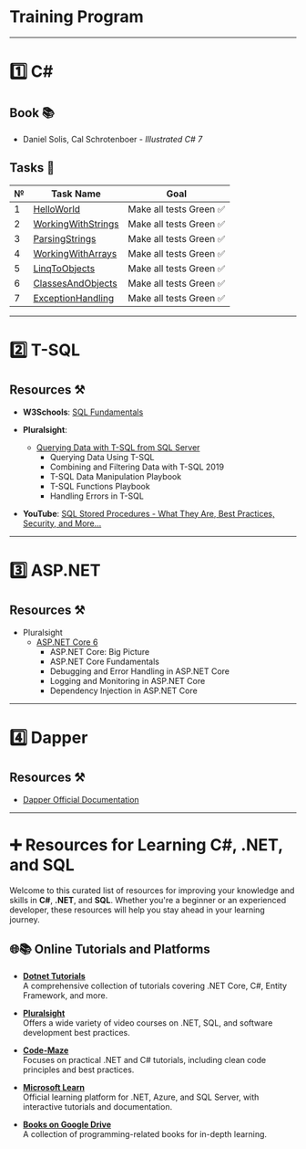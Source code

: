 # Training Program
---
# 1️⃣ C#

## Book 📚

- Daniel Solis, Cal Schrotenboer - *Illustrated C# 7*

## Tasks 🧾

| **№** | **Task Name** | **Goal** |
|-------|---------------|----------|
| 1     | [HelloWorld](https://github.com/ImesashviliIrakli/HelloWorld) | Make all tests Green ✅ |
| 2     | [WorkingWithStrings](https://github.com/ImesashviliIrakli/WorkingWithStrings) | Make all tests Green ✅ |
| 3     | [ParsingStrings](https://github.com/ImesashviliIrakli/ParsingStrings) | Make all tests Green ✅ |
| 4     | [WorkingWithArrays](https://github.com/ImesashviliIrakli/WorkingWithArrays) | Make all tests Green ✅ |
| 5     | [LinqToObjects](https://github.com/ImesashviliIrakli/LinqToObjects) | Make all tests Green ✅ |
| 6     | [ClassesAndObjects](https://github.com/ImesashviliIrakli/ClassesAndObjects) | Make all tests Green ✅ |
| 7     | [ExceptionHandling](https://github.com/ImesashviliIrakli/ExceptionHandling) | Make all tests Green ✅ |

---

# 2️⃣ T-SQL

## Resources ⚒️

- **W3Schools**: [SQL Fundamentals](https://www.w3schools.com/sql/default.asp)
  
- **Pluralsight**:  
  - [Querying Data with T-SQL from SQL Server](https://app.pluralsight.com/paths/skill/querying-data-with-t-sql-from-sql-server)
    - Querying Data Using T-SQL
    - Combining and Filtering Data with T-SQL 2019
    - T-SQL Data Manipulation Playbook
    - T-SQL Functions Playbook
    - Handling Errors in T-SQL

- **YouTube**: [SQL Stored Procedures - What They Are, Best Practices, Security, and More...](https://www.youtube.com/watch?v=Sggdhot-MoM)

---

# 3️⃣ ASP.NET

## Resources ⚒️

- Pluralsight
  - [ASP.NET Core 6](https://app.pluralsight.com/paths/skill/aspnet-core-6)
    - ASP.NET Core: Big Picture
    - ASP.NET Core Fundamentals
    - Debugging and Error Handling in ASP.NET Core
    - Logging and Monitoring in ASP.NET Core
    - Dependency Injection in ASP.NET Core

---

# 4️⃣ Dapper

## Resources ⚒️

- [Dapper Official Documentation](https://www.learndapper.com/)

---

# ➕ Resources for Learning C#, .NET, and SQL  

Welcome to this curated list of resources for improving your knowledge and skills in **C#**, **.NET**, and **SQL**. Whether you're a beginner or an experienced developer, these resources will help you stay ahead in your learning journey.  

## 🌐📚 Online Tutorials and Platforms 

- [**Dotnet Tutorials**](https://dotnettutorials.net/)  
  A comprehensive collection of tutorials covering .NET Core, C#, Entity Framework, and more.  

- [**Pluralsight**](https://app.pluralsight.com/library/)  
  Offers a wide variety of video courses on .NET, SQL, and software development best practices.  

- [**Code-Maze**](https://code-maze.com/)  
  Focuses on practical .NET and C# tutorials, including clean code principles and best practices.  

- [**Microsoft Learn**](https://learn.microsoft.com/en-us/)  
  Official learning platform for .NET, Azure, and SQL Server, with interactive tutorials and documentation.
  
- [**Books on Google Drive**](https://drive.google.com/drive/u/5/folders/0APnGHKQXjx1OUk9PVA)  
  A collection of programming-related books for in-depth learning.  

